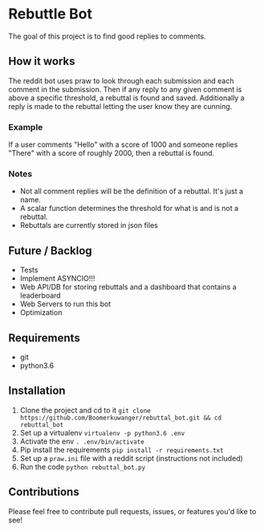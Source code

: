 # Rebuttle Bot
The goal of this project is to find good replies to comments.

## How it works
The reddit bot uses praw to look through each submission and each comment in the submission. Then if any reply to any given comment is above a specific threshold, a rebuttal is found and saved. Additionally a reply is made to the rebuttal letting the user know they are cunning.

### Example
If a user comments "Hello" with a score of 1000 and someone replies "There" with a score of roughly 2000, then a rebuttal is found. 

### Notes
* Not all comment replies will be the definition of a rebuttal. It's just a name.
* A scalar function determines the threshold for what is and is not a rebuttal.
* Rebuttals are currently stored in json files

## Future / Backlog
* Tests
* Implement ASYNCIO!!!
* Web API/DB for storing rebuttals and a dashboard that contains a leaderboard
* Web Servers to run this bot
* Optimization

## Requirements
* git
* python3.6

## Installation
1. Clone the project and cd to it `git clone https://github.com/Boomerkuwanger/rebuttal_bot.git && cd rebuttal_bot`
2. Set up a virtualenv `virtualenv -p python3.6 .env`
3. Activate the env `. .env/bin/activate`
4. Pip install the requirements `pip install -r requirements.txt`
5. Set up a `praw.ini` file with a reddit script (instructions not included)
6. Run the code `python rebuttal_bot.py`

## Contributions
Please feel free to contribute pull requests, issues, or features you'd like to see!
